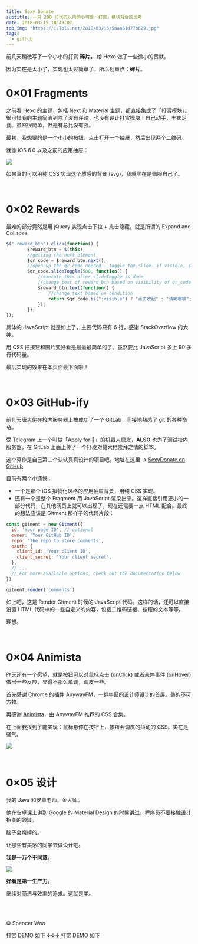 ```yaml
---
title: Sexy Donate
subtitle: 一只 200 行代码以内的小可爱「打赏」模块背后的思考
date: 2018-03-15 18:49:07
top_img: "https://i.loli.net/2018/03/15/5aaa61d77b629.jpg"
tags:
  - github
---
```


前几天稍微写了一个小小的打赏 **碎片。** 给 Hexo 做了一些微小的贡献。

因为实在是太小了，实现也太过简单了，所以划重点：**碎片**。

# 0×01 Fragments

之前看 Hexo 的主题，包括 Next 和 Material 主题，都直接集成了「打赏模块」。很可惜我的主题简洁到除了没有评论，也没有设计打赏模块！自己动手，丰衣足食。虽然很简单，但是有总比没有强。

最初，我想要的是一个小小的按钮，点击打开一个抽屉，然后出现两个二维码。

就像 iOS 6.0 以及之前的应用抽屉：

![](https://i.loli.net/2018/03/15/5aaa57113bc8b.jpg)

如果真的可以用纯 CSS 实现这个质感的背景 (svg)，我就实在是佩服自己了。

<br>

# 0×02 Rewards

最难的部分竟然是用  jQuery 实现点击下拉 + 点击隐藏，就是所谓的 Expand and Collapse.

```javascript
$(".reward_btn").click(function() {
        $reward_btn = $(this);
        //getting the next element
        $qr_code = $reward_btn.next();
        //open up the qr_code needed - toggle the slide- if visible, slide up, if not slidedown.
        $qr_code.slideToggle(500, function() {
            //execute this after slideToggle is done
            //change text of reward_btn based on visibility of qr_code div
            $reward_btn.text(function() {
                //change text based on condition
                return $qr_code.is(":visible") ? "点击收起" : "请喝咖啡";
            });
        });
});
```

具体的 JavaScript 就是如上了。主要代码只有 6 行，感谢 StackOverflow 的大神。

用 CSS 把按钮和图片变好看是最最最简单的了。虽然要比 JavaScript 多上 90 多行代码量。

最后实现的效果在本页面最下面啦！

<br>

# 0×03 GitHub-ify

前几天唐大佬在校内服务器上搞成功了一个 GitLab，间接地熟悉了 git 的各种命令。

受 Telegram 上一个叫做「Apply for 🐸」的机器人启发，**ALSO** 也为了测试校内服务器，在 GitLab 上面上传了一个抒发对赞大佬崇拜之情的脚本。

这个算作是自己第二个认认真真设计的项目吧。地址在这里 -> [SexyDonate on GitHub](https://github.com/spencerwoo98/sexy-donate)

目前有两个小遗憾：

- 一个是那个 iOS 拟物化风格的应用抽屉背景，用纯 CSS 实现。
- 还有一个是整个 Fragment 用 JavaScript 渲染出来。这样直接引用更小的一部分代码，在其他网页上就可以出现了，现在还需要一点 HTML 配合。最终的想法应该是 Gitment 那样子的代码片段：

```javascript
const gitment = new Gitment({
  id: 'Your page ID', // optional
  owner: 'Your GitHub ID',
  repo: 'The repo to store comments',
  oauth: {
    client_id: 'Your client ID',
    client_secret: 'Your client secret',
  },
  // ...
  // For more available options, check out the documentation below
})

gitment.render('comments')
```

如上吧，这是 Render Gitment 时候的 JavaScript 代码。这样的话，还可以直接设置 HTML 代码中的一些自定义的内容，包括二维码链接、按钮的文本等等。

理想。

<br>

# 0×04 Animista

昨天还有一个愿望，就是按钮可以对鼠标点击 (onClick) 或者悬停事件 (onHover) 做出一些反应，显得不那么单调，调皮一些。

首先感谢 Chrome 的插件 AnywayFM，一群牛逼的设计师设计的首屏。美的不可方物。

再感谢 [Animista](http://animista.net/)，由 AnywayFM 推荐的 CSS 合集。

在上面我找到了能实现：鼠标悬停在按钮上，按钮会调皮的抖动的 CSS。实在是骚气。

![](https://i.loli.net/2018/03/14/5aa8bc4b20774.jpg)

<br>

# 0×05 设计

我的 Java 和安卓老师，金大师。

他在安卓课上讲到 Google 的 Material Design 的时候讲过，程序员不要接触设计相关的领域。

脑子会烧掉的。

让那些有美感的同学去做设计吧。

**我是一万个不同意。**

![](https://i.loli.net/2018/03/11/5aa5377418b17.jpg)

**好看是第一生产力。**

继续对简洁与效率的追求。这就是美。

<br>

<br>

© Spencer Woo

打赏 DEMO 如下 ↓↓↓ 打赏 DEMO 如下
